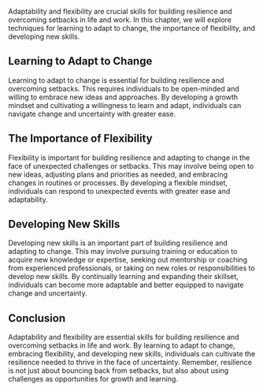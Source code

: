 
Adaptability and flexibility are crucial skills for building resilience and overcoming setbacks in life and work. In this chapter, we will explore techniques for learning to adapt to change, the importance of flexibility, and developing new skills.

Learning to Adapt to Change
---------------------------

Learning to adapt to change is essential for building resilience and overcoming setbacks. This requires individuals to be open-minded and willing to embrace new ideas and approaches. By developing a growth mindset and cultivating a willingness to learn and adapt, individuals can navigate change and uncertainty with greater ease.

The Importance of Flexibility
-----------------------------

Flexibility is important for building resilience and adapting to change in the face of unexpected challenges or setbacks. This may involve being open to new ideas, adjusting plans and priorities as needed, and embracing changes in routines or processes. By developing a flexible mindset, individuals can respond to unexpected events with greater ease and adaptability.

Developing New Skills
---------------------

Developing new skills is an important part of building resilience and adapting to change. This may involve pursuing training or education to acquire new knowledge or expertise, seeking out mentorship or coaching from experienced professionals, or taking on new roles or responsibilities to develop new skills. By continually learning and expanding their skillset, individuals can become more adaptable and better equipped to navigate change and uncertainty.

Conclusion
----------

Adaptability and flexibility are essential skills for building resilience and overcoming setbacks in life and work. By learning to adapt to change, embracing flexibility, and developing new skills, individuals can cultivate the resilience needed to thrive in the face of uncertainty. Remember, resilience is not just about bouncing back from setbacks, but also about using challenges as opportunities for growth and learning.
